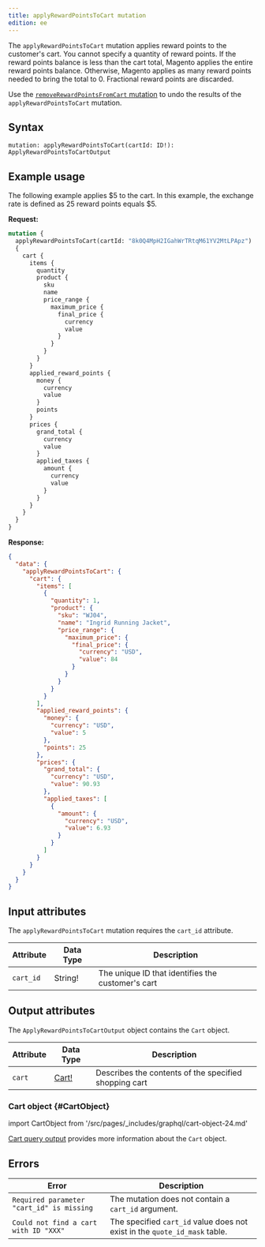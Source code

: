 ```yaml
---
title: applyRewardPointsToCart mutation
edition: ee
---
```


The `applyRewardPointsToCart` mutation applies reward points to the customer's cart. You cannot specify a quantity of reward points. If the reward points balance is less than the cart total, Magento applies the entire reward points balance. Otherwise, Magento applies as many reward points needed to bring the total to 0. Fractional reward points are discarded.

Use the [`removeRewardPointsFromCart` mutation]({{page.baseurl}}/graphql/mutations/remove-reward-points.html) to undo the results of the `applyRewardPointsToCart` mutation.

## Syntax

`mutation: applyRewardPointsToCart(cartId: ID!): ApplyRewardPointsToCartOutput`

## Example usage

The following example applies $5 to the cart. In this example, the exchange rate is defined as 25 reward points equals $5.

**Request:**

```graphql
mutation {
  applyRewardPointsToCart(cartId: "8k0Q4MpH2IGahWrTRtqM61YV2MtLPApz")
  {
    cart {
      items {
        quantity
        product {
          sku
          name
          price_range {
            maximum_price {
              final_price {
                currency
                value
              }
            }
          }
        }
      }
      applied_reward_points {
        money {
          currency
          value
        }
        points
      }
      prices {
        grand_total {
          currency
          value
        }
        applied_taxes {
          amount {
            currency
            value
          }
        }
      }
    }
  }
}
```

**Response:**

```json
{
  "data": {
    "applyRewardPointsToCart": {
      "cart": {
        "items": [
          {
            "quantity": 1,
            "product": {
              "sku": "WJ04",
              "name": "Ingrid Running Jacket",
              "price_range": {
                "maximum_price": {
                  "final_price": {
                    "currency": "USD",
                    "value": 84
                  }
                }
              }
            }
          }
        ],
        "applied_reward_points": {
          "money": {
            "currency": "USD",
            "value": 5
          },
          "points": 25
        },
        "prices": {
          "grand_total": {
            "currency": "USD",
            "value": 90.93
          },
          "applied_taxes": [
            {
              "amount": {
                "currency": "USD",
                "value": 6.93
              }
            }
          ]
        }
      }
    }
  }
}
```

## Input attributes

The `applyRewardPointsToCart` mutation requires the `cart_id` attribute.

Attribute | Data Type | Description
--- | --- | ---
`cart_id` | String! | The unique ID that identifies the customer's cart

## Output attributes

The `ApplyRewardPointsToCartOutput` object contains the `Cart` object.

Attribute |  Data Type | Description
--- | --- | ---
`cart` |[Cart!](#CartObject) | Describes the contents of the specified shopping cart

### Cart object {#CartObject}

 import CartObject from '/src/pages/_includes/graphql/cart-object-24.md'

<CartObject />

[Cart query output]({{page.baseurl}}/graphql/queries/cart.html#cart-output) provides more information about the `Cart` object.

## Errors

Error | Description
--- | ---
`Required parameter "cart_id" is missing` | The mutation does not contain a `cart_id` argument.
`Could not find a cart with ID "XXX"` | The specified `cart_id` value does not exist in the `quote_id_mask` table.

